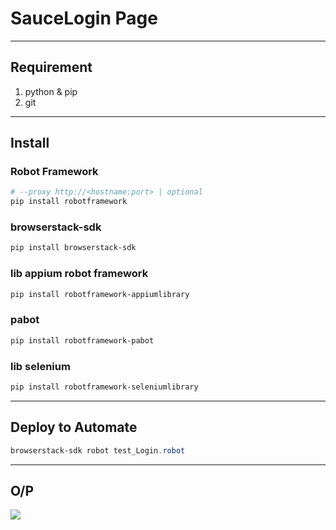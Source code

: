 # SauceLogin Page

---

## Requirement
1. python & pip
2. git

---

## Install

### Robot Framework
````powershell
# --proxy http://<hostname:port> | optional
pip install robotframework
````

### browserstack-sdk
````powershell
pip install browserstack-sdk
````

### lib appium robot framework
````powershell
pip install robotframework-appiumlibrary
````

### pabot
````powershell
pip install robotframework-pabot
````

### lib selenium
````powershell
pip install robotframework-seleniumlibrary
````

---

## Deploy to Automate
````powershell
browserstack-sdk robot test_Login.robot
````

---

## O/P
<img src="https://i.imgur.com/EP70lX0.png">
